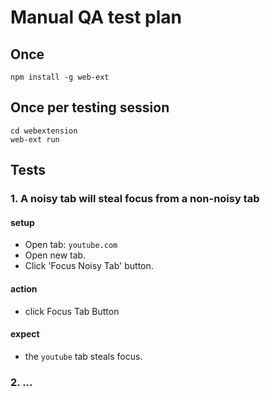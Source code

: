 # Manual QA test plan

## Once

`npm install -g web-ext`

## Once per testing session

```
cd webextension
web-ext run
```

## Tests

### 1.  A noisy tab will steal focus from a non-noisy tab

#### setup
- Open tab:  `youtube.com`
- Open new tab.
- Click 'Focus Noisy Tab' button.

#### action
- click Focus Tab Button

#### expect
- the `youtube` tab steals focus.

### 2.  ...


